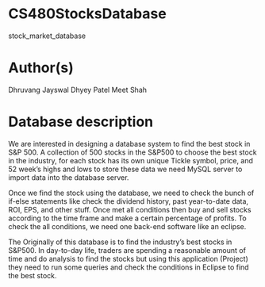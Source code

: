 # CS480StocksDatabase

stock_market_database

# Author(s)
Dhruvang Jayswal
Dhyey Patel
Meet Shah

# Database description
  We are interested in designing a database system to find the best stock in S&P 500.
  A collection of 500 stocks in the S&P500 to choose the best stock in the industry, 
  for each stock has its own unique Tickle symbol, price, and 52 week’s highs and lows 
  to store these data we need MySQL server to import data into the database server. 

  Once we find the stock using the database, we need to check the bunch of if-else 
  statements like check the dividend history, past year-to-date data, ROI, EPS, 
  and other stuff. Once met all conditions then buy and sell stocks according to 
  the time frame and make a certain percentage of profits. To check the all conditions, 
  we need one back-end software like an eclipse.

  The Originally of this database is to find the industry’s best stocks in S&P500. 
  In day-to-day life, traders are spending a reasonable amount of time and do analysis 
  to find the stocks but using this application (Project) they need to run some queries 
  and check the conditions in Eclipse to find the best stock.

